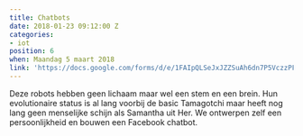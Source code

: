 ```yaml
---
title: Chatbots
date: 2018-01-23 09:12:00 Z
categories:
- iot
position: 6
when: Maandag 5 maart 2018
link: 'https://docs.google.com/forms/d/e/1FAIpQLSeJxJZZSuAh6dn7P5VczzPFI6YVX3b4JVMMowHkhJvCYTtXKg/viewform?usp=sf_link '
---
```


Deze robots hebben geen lichaam maar wel een stem en een brein. Hun evolutionaire status is al lang voorbij  de basic Tamagotchi maar heeft nog lang geen menselijke schijn als Samantha uit Her. We ontwerpen zelf een persoonlijkheid en bouwen een Facebook chatbot.
